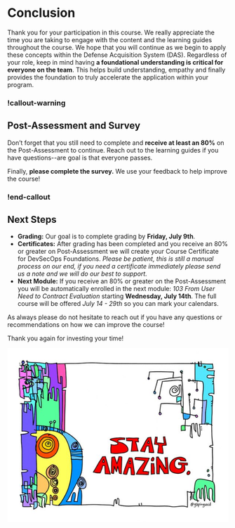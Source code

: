 # Conclusion

Thank you for your participation in this course. We really appreciate the time you are taking to engage with the content and the learning guides throughout the course. We hope that you will continue as we begin to apply these concepts within the Defense Acquisition System (DAS). Regardless of your role, keep in mind having **a foundational understanding is critical for everyone on the team**. This helps build understanding, empathy and finally provides the foundation to truly accelerate the application within your program.

### !callout-warning
## Post-Assessment and Survey
Don’t forget that you still need to complete and **receive at least an 80%** on the Post-Assessment to continue. Reach out to the learning guides if you have questions--are goal is that everyone passes.


Finally, **please complete the survey.** We use your feedback to help improve the course! 
### !end-callout

## Next Steps

* **Grading:** Our goal is  to complete grading by **Friday, July 9th**. 
* **Certificates:** After grading has been completed and you receive an 80% or greater on Post-Assessment we will create your Course Certificate for DevSecOps Foundations. _Please be patient, this is still a manual process on our end, if you need a certificate immediately please send us a note and we will do our best to support._
* **Next Module:** If you receive an 80% or greater on the Post-Assessment you will be automatically enrolled in the next module: _103 From User Need to Contract Evaluation_ starting **Wednesday, July 14th**. The full course will be offered _July 14 - 29th_ so you can mark your calendars. 

As always please do not hesitate to reach out if you have any questions or recommendations on how we can improve the course! 

Thank you again for investing your time! 


![StayAmazing](/__images/102_Conclusion_StayAmazing.png) 
